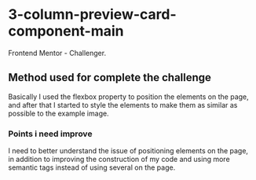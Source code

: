 # 3-column-preview-card-component-main
 Frontend Mentor - Challenger.

## Method used for complete the challenge
Basically I used the flexbox property to position the elements on the page, and after that I started to style the elements to make them as similar as possible to the example image.

### Points i need improve
I need to better understand the issue of positioning elements on the page, in addition to improving the construction of my code and using more semantic tags instead of using several <divs> on the page.